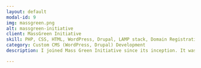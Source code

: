 ```yaml
---
layout: default
modal-id: 9
img: massgreen.png
alt: massgreen-initiative
client: MassGreen Initiative
skill: PHP, CSS, HTML, WordPress, Drupal, LAMP stack, Domain Registration, Web Hosting, Theme Customization, Photoshop
category: Custom CMS (WordPress, Drupal) Development
description: I joined Mass Green Initiative since its inception. It was STCC’s hub for green energy education and outreach. I built two websites to promote its mission. One website was built with WordPress, which provided green career guidance and connected people to resources, the other website was built with Drupal and accessible to authorized users who discussed course trainings. The websites were hosted in a virtue private server through Liquid web hosting. In nearly two and half years, as the only web master for these two websites, I had been in charge of every aspect of them,  from domain registration to web hosting, from requirement analysis to end user training, from graphic design to content writing, from database design to web coding, from data reporting to user management, from search engine optimization to social media marketing. I had covered them all.<ul><li>Installed, Upgraded and Migrated WordPress website</li><li>Designed themes and customized themes with PHP, HTML, CSS</li><li>Installed and configured Plugins and Widgets; Customized Plugins and Widgets with PHP, HTML, CSS, JavaScript, JQuery</li><li>Set up webpages, menus, added and edited contents as requested.</li><li>Set up Google Calendars and Google Maps to interact with the WordPress Website</li><li> Handled web server management and website administration tasks, such as coordinated hosting and domain registrations; DNS changes and registrar transfers; Managed dedicated Virtual Private Server using Web Host Manager and cPanel</li><li>Provided training and hands-on IT support to colleagues for software and hardware related issues. Worked with various vendors to acquire service contracts.</li></ul> <br><br><i>These websites were discontinued due to MassGreen Initiative was dissolved.</i>

---
```

